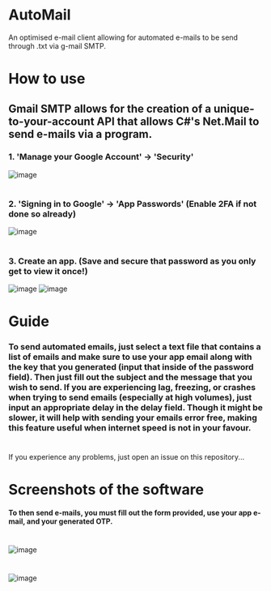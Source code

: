 # AutoMail
An optimised e-mail client allowing for automated e-mails to be send through .txt via g-mail SMTP. 
#
# How to use
## Gmail SMTP allows for the creation of a unique-to-your-account API that allows C#'s Net.Mail to send e-mails via a program. 
### 1. 'Manage your Google Account' -> 'Security'
![image](https://user-images.githubusercontent.com/118835576/215897394-9a3e2d99-21f4-4c45-a448-63f97289f7a2.png)
#
### 2. 'Signing in to Google' -> 'App Passwords' (Enable 2FA if not done so already)
![image](https://user-images.githubusercontent.com/118835576/215897914-569842bb-01e9-49f1-9a73-598d4e8618dd.png)
#
### 3. Create an app. (Save and secure that password as you only get to view it once!)
![image](https://user-images.githubusercontent.com/118835576/215898601-84b4948b-6b3b-4d80-90be-d685878a8f8c.png)
![image](https://user-images.githubusercontent.com/118835576/215899063-4fa273e8-111c-4956-b130-814af0d320f0.png)
#
# Guide
### To send automated emails, just select a text file that contains a list of emails and make sure to use your app email along with the key that you generated (input that inside of the password field). Then just fill out the subject and the message that you wish to send. If you are experiencing lag, freezing, or crashes when trying to send emails (especially at high volumes), just input an appropriate delay in the delay field. Though it might be slower, it will help with sending your emails error free, making this feature useful when internet speed is not in your favour.
#
If you experience any problems, just open an issue on this repository...
# Screenshots of the software
#### To then send e-mails, you must fill out the form provided, use your app e-mail, and your generated OTP. 
#
![image](https://user-images.githubusercontent.com/118835576/215896835-85df1a41-8716-4e25-87d0-0c12d5011795.png)
#
![image](https://user-images.githubusercontent.com/118835576/215896702-6410e63f-e909-40de-8503-7fb0e82be4ce.png)
#
#
